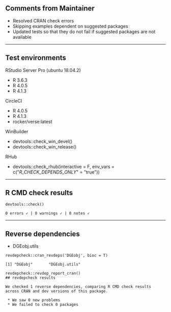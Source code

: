 ## Comments from Maintainer

* Resolved CRAN check errors
* Skipping examples dependent on suggested packages
* Updated tests so that they do not fail if suggested packages are not available

---  

## Test environments

RStudio Server Pro (ubuntu 18.04.2)  

* R 3.6.3
* R 4.0.5
* R 4.1.3

CircleCI

* R 4.0.5
* R 4.1.3
* rocker/verse:latest

WinBuilder

* devtools::check_win_devel()  
* devtools::check_win_release()  

RHub

* devtools::check_rhub(interactive = F,
                       env_vars    = c("_R_CHECK_DEPENDS_ONLY_"   = "true"))

---  

## R CMD check results


```
devtools::check()  

0 errors ✓ | 0 warnings ✓ | 0 notes ✓
```

---  

## Reverse dependencies

* DGEobj.utils

```
revdepcheck::cran_revdeps('DGEobj', bioc = T)

[1] "DGEobj"       "DGEobj.utils"
```

```
revdepcheck::revdep_report_cran()
## revdepcheck results

We checked 1 reverse dependencies, comparing R CMD check results across CRAN and dev versions of this package.

 * We saw 0 new problems
 * We failed to check 0 packages

```
